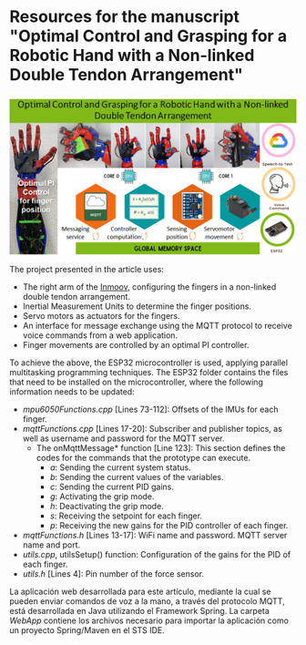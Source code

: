 # Resources for the manuscript "Optimal Control and Grasping for a Robotic Hand with a Non-linked Double Tendon Arrangement"
![Graphic Abstract](https://github.com/sanchezgarnica-erick/IEEE_RoboticHand-OptimalControl/blob/main/ProjectImages/graphicAbstract_v2.png)

The project presented in the article uses:
- The right arm of the [Inmoov](https://inmoov.fr/), configuring the fingers in a non-linked double tendon arrangement.
- Inertial Measurement Units to determine the finger positions.
-  Servo motors as actuators for the fingers.
- An interface for message exchange using the MQTT protocol to receive voice commands from a web application.
- Finger movements are controlled by an optimal PI controller.

To achieve the above, the ESP32 microcontroller is used, applying parallel multitasking programming techniques. The ESP32 folder contains the files that need to be installed on the microcontroller, where the following information needs to be updated:

- *mpu6050Functions.cpp* [Lines 73-112]: Offsets of the IMUs for each finger.
- *mqttFunctions.cpp* [Lines 17-20]: Subscriber and publisher topics, as well as username and password for the MQTT server.
	* The onMqttMessage* function [Line 123]: This section defines the codes for the commands that the prototype can execute.
		+ *a*: Sending the current system status.
		+ *b*: Sending the current values of the variables.
		+ *c*: Sending the current PID gains.
		+ *g*: Activating the grip mode.
		+ *h*: Deactivating the grip mode.
		+ *s*: Receiving the setpoint for each finger.
		+ *p*: Receiving the new gains for the PID controller of each finger.
- *mqttFunctions.h* [Lines 13-17]: WiFi name and password. MQTT server name and port.
- *utils.cpp*, utilsSetup() function: Configuration of the gains for the PID of each finger.
- *utils.h* [Lines 4]: Pin number of the force sensor.

La aplicación web desarrollada para este artículo, mediante la cual se pueden enviar comandos de voz a la mano, a través del protocolo MQTT, está desarrollada en Java utilizando el Framework Spring. La carpeta *WebApp* contiene los archivos necesario para importar la aplicación como un proyecto Spring/Maven en el STS IDE.
<!--stackedit_data:
eyJoaXN0b3J5IjpbLTE2MzU3MDgxNDksMjc2NzQ0MzQsMTY4OT
k1Mjg1NCwxNTQ1Mjg0NDEzLDEzMjMwOTMyMTgsMTIwNjk5MDY5
Miw3OTc1NjE2OCwtMTM1NTEyNDg4M119
-->